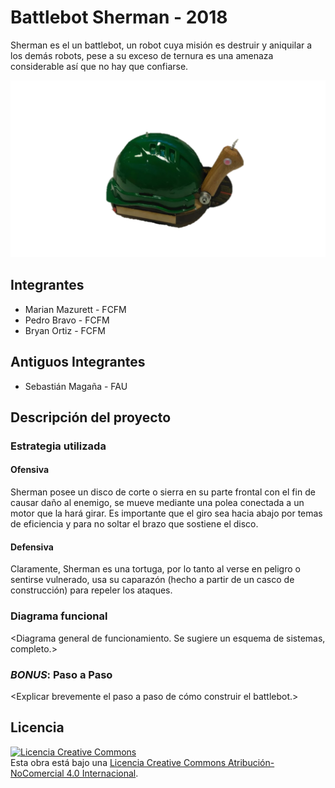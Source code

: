 # Battlebot Sherman - 2018
Sherman es el un battlebot, un robot cuya misión es destruir y aniquilar a los demás robots, pese a su exceso de ternura es una amenaza considerable así que no hay que confiarse. 

![Robot Ejemplo](/multimedia/Sherman.png)



## Integrantes
- Marian Mazurett - FCFM
- Pedro Bravo - FCFM
- Bryan Ortiz - FCFM
## Antiguos Integrantes
- Sebastián Magaña - FAU


## Descripción del proyecto

### Estrategia utilizada
#### Ofensiva
Sherman posee un disco de corte o sierra en su parte frontal con el fin de causar daño al enemigo, se mueve mediante una polea conectada a un motor que la hará girar. Es importante que el giro sea hacia abajo por temas de eficiencia y para no soltar el brazo que sostiene el disco.

#### Defensiva
Claramente, Sherman es una tortuga, por lo tanto al verse en peligro o sentirse vulnerado, usa su caparazón (hecho a partir de un casco de construcción) para repeler los ataques.

### Diagrama funcional
<Diagrama general de funcionamiento. Se sugiere un esquema de sistemas, completo.>

### *BONUS*: Paso a Paso
<Explicar brevemente el paso a paso de cómo construir el battlebot.>

## Licencia
<a rel="license" href="http://creativecommons.org/licenses/by-nc/4.0/"><img alt="Licencia Creative Commons" style="border-width:0" src="https://i.creativecommons.org/l/by-nc/4.0/88x31.png" /></a><br />Esta obra está bajo una <a rel="license" href="http://creativecommons.org/licenses/by-nc/4.0/">Licencia Creative Commons Atribución-NoComercial 4.0 Internacional</a>.
